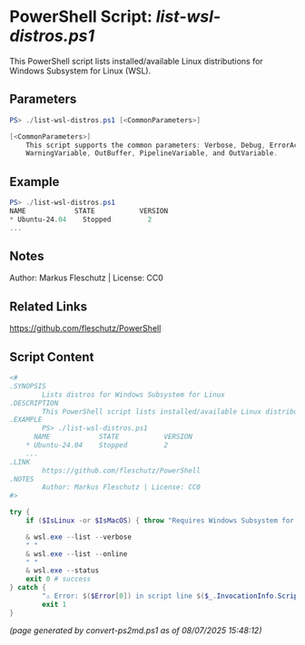 PowerShell Script: *list-wsl-distros.ps1*
===================================

This PowerShell script lists installed/available Linux distributions for Windows Subsystem for Linux (WSL).

Parameters
----------
```powershell
PS> ./list-wsl-distros.ps1 [<CommonParameters>]

[<CommonParameters>]
    This script supports the common parameters: Verbose, Debug, ErrorAction, ErrorVariable, WarningAction, 
    WarningVariable, OutBuffer, PipelineVariable, and OutVariable.
```

Example
-------
```powershell
PS> ./list-wsl-distros.ps1
NAME            STATE           VERSION
* Ubuntu-24.04    Stopped         2
...

```

Notes
-----
Author: Markus Fleschutz | License: CC0

Related Links
-------------
https://github.com/fleschutz/PowerShell

Script Content
--------------
```powershell
<#
.SYNOPSIS
        Lists distros for Windows Subsystem for Linux
.DESCRIPTION
        This PowerShell script lists installed/available Linux distributions for Windows Subsystem for Linux (WSL).
.EXAMPLE
        PS> ./list-wsl-distros.ps1
	  NAME            STATE           VERSION
	* Ubuntu-24.04    Stopped         2
	...
.LINK
        https://github.com/fleschutz/PowerShell
.NOTES
        Author: Markus Fleschutz | License: CC0
#>

try {
	if ($IsLinux -or $IsMacOS) { throw "Requires Windows Subsystem for Linux (WSL)" }

	& wsl.exe --list --verbose
	" "
	& wsl.exe --list --online
	" "
	& wsl.exe --status
	exit 0 # success
} catch {
        "⚠️ Error: $($Error[0]) in script line $($_.InvocationInfo.ScriptLineNumber)."
        exit 1
}
```

*(page generated by convert-ps2md.ps1 as of 08/07/2025 15:48:12)*
